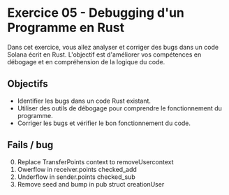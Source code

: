 # Exercice 05 - Debugging d'un Programme en Rust

Dans cet exercice, vous allez analyser et corriger des bugs dans un code Solana écrit en Rust. L'objectif est d'améliorer vos compétences en débogage et en compréhension de la logique du code.

## Objectifs

- Identifier les bugs dans un code Rust existant.
- Utiliser des outils de débogage pour comprendre le fonctionnement du programme.
- Corriger les bugs et vérifier le bon fonctionnement du code.

## Fails / bug

0. Replace TransferPoints context to removeUsercontext
1. Owerflow in receiver.points checked_add
2. Underflow in sender.points checked_sub
3. Remove seed and bump in pub struct creationUser

